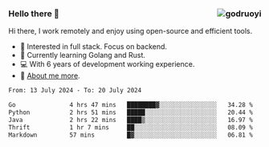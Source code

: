 ### Hello there 👋 <img align="right" src="https://github-readme-stats.vercel.app/api?username=godruoyi&show_icons=true" alt="godruoyi" />

Hi there, I work remotely and enjoy using open-source and efficient tools.

- 🔭 Interested in full stack. Focus on backend.
- 🌱 Currently learning Golang and Rust.
- 💻 With 6 years of development working experience.
- 👒 [About me more](https://godruoyi.com/posts/about-godruoyi).



<!--START_SECTION:waka-->

```txt
From: 13 July 2024 - To: 20 July 2024

Go               4 hrs 47 mins   ████████▓░░░░░░░░░░░░░░░░   34.28 %
Python           2 hrs 51 mins   █████░░░░░░░░░░░░░░░░░░░░   20.44 %
Java             2 hrs 22 mins   ████▒░░░░░░░░░░░░░░░░░░░░   16.97 %
Thrift           1 hr 7 mins     ██░░░░░░░░░░░░░░░░░░░░░░░   08.09 %
Markdown         57 mins         █▓░░░░░░░░░░░░░░░░░░░░░░░   06.81 %
```

<!--END_SECTION:waka-->
